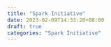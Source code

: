 ```yaml
---
title: "Spark Initiative"
date: 2023-02-09T14:33:20+08:00
draft: true
categories: "Spark Initiative"
---
```


